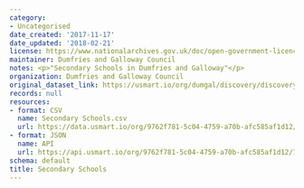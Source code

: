 ```yaml
---
category:
- Uncategorised
date_created: '2017-11-17'
date_updated: '2018-02-21'
license: https://www.nationalarchives.gov.uk/doc/open-government-licence/version/3/
maintainer: Dumfries and Galloway Council
notes: <p>"Secondary Schools in Dumfries and Galloway"</p>
organization: Dumfries and Galloway Council
original_dataset_link: https://usmart.io/org/dumgal/discovery/discovery-view-detail/85141456-67b4-4af9-8c24-17e35d4753f6
records: null
resources:
- format: CSV
  name: Secondary Schools.csv
  url: https://data.usmart.io/org/9762f781-5c04-4759-a70b-afc585af1d12/resource?resourceGUID=d50c4283-1e69-4347-a7e5-93b556135152
- format: JSON
  name: API
  url: https://api.usmart.io/org/9762f781-5c04-4759-a70b-afc585af1d12/7631a55f-a450-4658-ae08-a1c3ddc626f7/1/urql
schema: default
title: Secondary Schools
---
```

